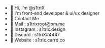 - 🔸 Hi, I’m @s1triX
- 🔸 I'm front-end developer & ui/ux designer
- 🔸 Contact Me 
- 🔸 Mail : s1trixroot@pm.me
- 🔸 Instagram : s1trix.design
- 🔸 Discord : s1triX#4447
- 🔸 Website : s1trix.carrd.co 
